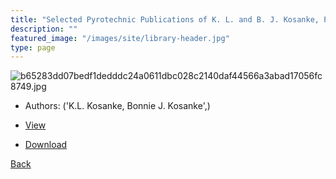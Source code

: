 ```yaml
---
title: "Selected Pyrotechnic Publications of K. L. and B. J. Kosanke, Part 5 (1998 through 2000)"
description: ""
featured_image: "/images/site/library-header.jpg"
type: page
---
```


![b65283dd07bedf1dedddc24a0611dbc028c2140daf44566a3abad17056fc8749.jpg](https://drive.google.com/uc?export=view&id=1yYjdUviPwuIIubQ6yyRRhpRRakO5mXY0)
* Authors: ('K.L. Kosanke, Bonnie J. Kosanke',)
* <a href="https://drive.google.com/uc?export=view&id=1Vay2UruezAFjCTE1WjLkwQDrC3u7TRHh" target="_blank">View</a>

* [Download](https://drive.google.com/uc?export=download&id=1Vay2UruezAFjCTE1WjLkwQDrC3u7TRHh)

[Back](/library/)

